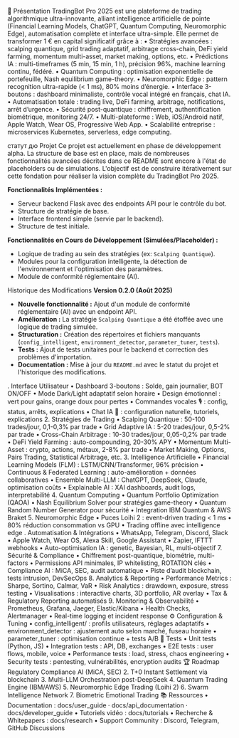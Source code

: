 🚀 Présentation
TradingBot Pro 2025 est une plateforme de trading algorithmique ultra-innovante, alliant intelligence artificielle de pointe (Financial Learning Models, ChatGPT, Quantum Computing, Neuromorphic Edge), automatisation complète et interface ultra-simple. Elle permet de transformer 1 € en capital significatif grâce à :
	•	Stratégies avancées : scalping quantique, grid trading adaptatif, arbitrage cross-chain, DeFi yield farming, momentum multi-asset, market making, options, etc.
	•	Prédictions IA : multi-timeframes (5 min, 15 min, 1 h), précision 96%, machine learning continu, fédéré.
	•	Quantum Computing : optimisation exponentielle de portefeuille, Nash equilibrium game-theory.
	•	Neuromorphic Edge : pattern recognition ultra-rapide (< 1 ms), 80% moins d’énergie.
	•	Interface 3-boutons : dashboard minimaliste, contrôle vocal intégré en français, chat IA.
	•	Automatisation totale : trading live, DeFi farming, arbitrage, notifications, arrêt d’urgence.
	•	Sécurité post-quantique : chiffrement, authentification biométrique, monitoring 24/7.
	•	Multi-plateforme : Web, iOS/Android natif, Apple Watch, Wear OS, Progressive Web App.
	•	Scalabilité entreprise : microservices Kubernetes, serverless, edge computing.

 статут дю Projet
Ce projet est actuellement en phase de développement alpha. La structure de base est en place, mais de nombreuses fonctionnalités avancées décrites dans ce README sont encore à l'état de placeholders ou de simulations. L'objectif est de construire itérativement sur cette fondation pour réaliser la vision complète du TradingBot Pro 2025.

**Fonctionnalités Implémentées :**
*   Serveur backend Flask avec des endpoints API pour le contrôle du bot.
*   Structure de stratégie de base.
*   Interface frontend simple (servie par le backend).
*   Structure de test initiale.

**Fonctionnalités en Cours de Développement (Simulées/Placeholder) :**
*   Logique de trading au sein des stratégies (ex: `Scalping Quantique`).
*   Modules pour la configuration intelligente, la détection de l'environnement et l'optimisation des paramètres.
*   Module de conformité réglementaire (AI).

 Historique des Modifications
**Version 0.2.0 (Août 2025)**
*   **Nouvelle fonctionnalité :** Ajout d'un module de conformité réglementaire (AI) avec un endpoint API.
*   **Amélioration :** La stratégie `Scalping Quantique` a été étoffée avec une logique de trading simulée.
*   **Structuration :** Création des répertoires et fichiers manquants (`config_intelligent`, `environment_detector`, `parameter_tuner`, `tests`).
*   **Tests :** Ajout de tests unitaires pour le backend et correction des problèmes d'importation.
*   **Documentation :** Mise à jour du `README.md` avec le statut du projet et l'historique des modifications.

. Interface Utilisateur
	•	Dashboard 3-boutons : Solde, gain journalier, BOT ON/OFF
	•	Mode Dark/Light adaptatif selon horaire
	•	Design émotionnel : vert pour gains, orange doux pour pertes
	•	Commandes vocales 🎙️ : config, status, arrêts, explications
	•	Chat IA 💬 : configuration naturelle, tutoriels, explications
2. Stratégies de Trading
	•	Scalping Quantique : 50-100 trades/jour, 0,1-0,3% par trade
	•	Grid Adaptive IA : 5-20 trades/jour, 0,5-2% par trade
	•	Cross-Chain Arbitrage : 10-30 trades/jour, 0,05-0,2% par trade
	•	DeFi Yield Farming : auto-compounding, 20-30% APY
	•	Momentum Multi-Asset : crypto, actions, métaux, 2-8% par trade
	•	Market Making, Options, Pairs Trading, Statistical Arbitrage, etc.
3. Intelligence Artificielle
	•	Financial Learning Models (FLM) : LSTM/CNN/Transformer, 96% précision
	•	Continuous & Federated Learning : auto-amélioration + données collaboratives
	•	Ensemble Multi-LLM : ChatGPT, DeepSeek, Claude, optimisation coûts
	•	Explainable AI : XAI dashboards, audit logs, interpretabilité
4. Quantum Computing
	•	Quantum Portfolio Optimization (QAOA)
	•	Nash Equilibrium Solver pour stratégies game-theory
	•	Quantum Random Number Generator pour sécurité
	•	Integration IBM Quantum & AWS Braket
5. Neuromorphic Edge
	•	Puces Loihi 2 : event-driven trading < 1 ms
	•	80% réduction consommation vs GPU
	•	Trading offline avec intelligence edge . Automatisation & Intégrations
	•	WhatsApp, Telegram, Discord, Slack
	•	Apple Watch, Wear OS, Alexa Skill, Google Assistant
	•	Zapier, IFTTT webhooks
	•	Auto-optimisation IA : genetic, Bayesian, RL, multi-objectif
7. Sécurité & Compliance
	•	Chiffrement post-quantique, biométrie, multi-factors
	•	Permissions API minimales, IP whitelisting, ROTATION clés
	•	Compliance AI : MiCA, SEC, audit automatique
	•	Piste d’audit blockchain, tests intrusion, DevSecOps
8. Analytics & Reporting
	•	Performance Metrics : Sharpe, Sortino, Calmar, VaR
	•	Risk Analytics : drawdown, exposure, stress testing
	•	Visualisations : interactive charts, 3D portfolio, AR overlay
	•	Tax & Regulatory Reporting automatisés
9. Monitoring & Observabilité
	•	Prometheus, Grafana, Jaeger, Elastic/Kibana
	•	Health Checks, Alertmanager
	•	Real-time logging et incident response
⚙️ Configuration & Tuning
	•	config_intelligent/ : profils utilisateurs, réglages adaptatifs
	•	environment_detector : ajustement auto selon marché, fuseau horaire
	•	parameter_tuner : optimisation continue + tests A/B
🧪 Tests
	•	Unit tests (Python, JS)
	•	Integration tests : API, DB, exchanges
	•	E2E tests : user flows, mobile, voice
	•	Performance tests : load, stress, chaos engineering
	•	Security tests : pentesting, vulnérabilités, encryption audits
🏆 Roadmap	Regulatory Compliance AI (MiCA, SEC)
	2.	T+0 Instant Settlement via blockchain
	3.	Multi-LLM Orchestration post-DeepSeek
	4.	Quantum Trading Engine (IBM/AWS)
	5.	Neuromorphic Edge Trading (Loihi 2)
	6.	Swarm Intelligence Network
	7.	Biometric Emotional Trading
📚 Ressources
	•	Documentation : docs/user_guide · docs/api_documentation · docs/developer_guide
	•	Tutoriels vidéo : docs/tutorials
	•	Recherche & Whitepapers : docs/research
	•	Support Community : Discord, Telegram, GitHub Discussions
